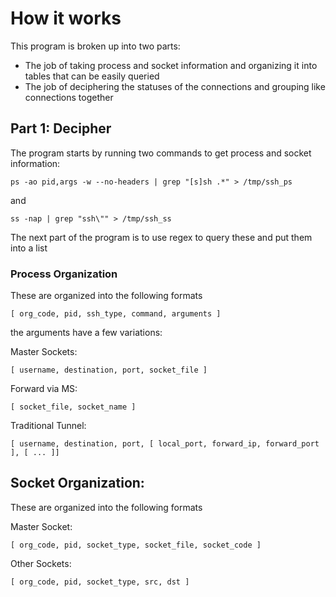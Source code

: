 # How it works
This program is broken up into two parts:
- The job of taking process and socket information and organizing it into tables that can be easily queried
- The job of deciphering the statuses of the connections and grouping like connections together
## Part 1: Decipher 
The program starts by running two commands to get process and socket information:
```
ps -ao pid,args -w --no-headers | grep "[s]sh .*" > /tmp/ssh_ps
```
and
```
ss -nap | grep "ssh\"" > /tmp/ssh_ss
```

The next part of the program is to use regex to query these and put them into a list

### Process Organization
These are organized into the following formats

```
[ org_code, pid, ssh_type, command, arguments ]
```

the arguments have a few variations:

Master Sockets:
```
[ username, destination, port, socket_file ]
```
Forward via MS:
```
[ socket_file, socket_name ]
```
Traditional Tunnel:
```
[ username, destination, port, [ local_port, forward_ip, forward_port ], [ ... ]]
```
## Socket Organization:
These are organized into the following formats

Master Socket:
```
[ org_code, pid, socket_type, socket_file, socket_code ]
```
Other Sockets:
```
[ org_code, pid, socket_type, src, dst ]
```
